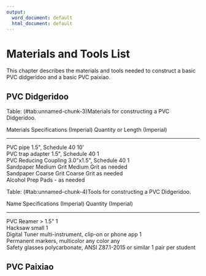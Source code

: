 ```yaml
---
output:
  word_document: default
  html_document: default
---
```


# Materials and Tools List

This chapter describes the materials and tools needed to construct a basic PVC didgeridoo and a basic PVC paixiao.

## PVC Didgeridoo




Table: (\#tab:unnamed-chunk-3)Materials for constructing a PVC Didgeridoo.

Materials               Specifications (Imperial)   Quantity or Length (Imperial) 
----------------------  --------------------------  ------------------------------
PVC pipe                1.5", Schedule 40           10'                           
PVC trap adapter        1.5", Schedule 40           1                             
PVC Reducing Coupling   3.0"x1.5", Schedule 40      1                             
Sandpaper	Medium Grit   Medium Grit                 as needed                     
Sandpaper	Coarse Grit   Coarse Grit                 as needed                     
Alcohol Prep Pads       -                           as needed                     


Table: (\#tab:unnamed-chunk-4)Tools for constructing a PVC Didgeridoo.

Name                            Specifications (Imperial)                   Quantity (Imperial) 
------------------------------  ------------------------------------------  --------------------
PVC Reamer                      > 1.5"                                      1                   
Hacksaw                         small                                       1                   
Digital Tuner                   multi-instrument, clip-on or phone app      1                   
Permanent markers, multicolor   any color                                   any                 
Safety glasses                  polycarbonate, ANSI Z87.1-2015 or similar   1 pair per student  

## PVC Paixiao
